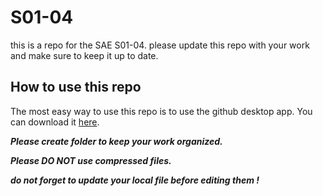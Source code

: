 # S01-04

this is a repo for the SAE S01-04.
please update this repo with your work and make sure to keep it up to date.

## How to use this repo

The most easy way to use this repo is to use the github desktop app. You can download it [here](https://desktop.github.com/).

***Please create folder to keep your work organized.***

***Please DO NOT use compressed files.***

***do not forget to update your local file before editing them !***
